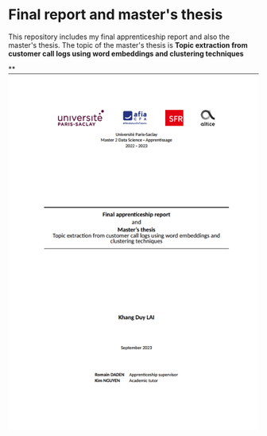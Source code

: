 # Final report and master's thesis

This repository includes my final apprenticeship report and also the master's thesis. The topic of the master's thesis is **Topic extraction from customer call logs using word embeddings and clustering techniques**
 
**![Front page](image.png)
